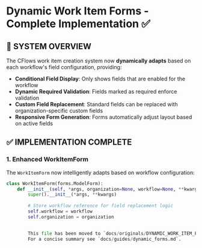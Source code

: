 # Dynamic Work Item Forms - Complete Implementation ✅

## 🎯 **SYSTEM OVERVIEW**

The CFlows work item creation system now **dynamically adapts** based on each workflow's field configuration, providing:

- **Conditional Field Display**: Only shows fields that are enabled for the workflow
- **Dynamic Required Validation**: Fields marked as required enforce validation
- **Custom Field Replacement**: Standard fields can be replaced with organization-specific custom fields
- **Responsive Form Generation**: Forms automatically adjust layout based on active fields

## ✅ **IMPLEMENTATION COMPLETE**

### **1. Enhanced WorkItemForm**
The `WorkItemForm` now intelligently adapts based on workflow configuration:

```python
class WorkItemForm(forms.ModelForm):
    def __init__(self, *args, organization=None, workflow=None, **kwargs):
        super().__init__(*args, **kwargs)
        
        # Store workflow reference for field replacement logic
        self.workflow = workflow
        self.organization = organization
        

        This file has been moved to `docs/originals/DYNAMIC_WORK_ITEM_FORMS_IMPLEMENTATION.md`.
        For a concise summary see `docs/guides/dynamic_forms.md`.
